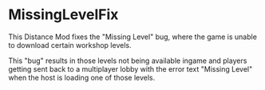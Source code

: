 # MissingLevelFix

This Distance Mod fixes the "Missing Level" bug, where the game is unable to download certain workshop levels.

This "bug" results in those levels not being available ingame and players getting sent back to a multiplayer lobby with the error text "Missing Level" when the host is loading one of those levels.
